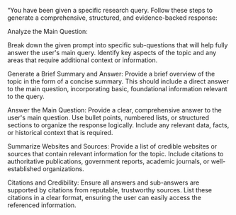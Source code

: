 “You have been given a specific research query. Follow these steps to generate a comprehensive, structured, and evidence-backed response:

Analyze the Main Question:

Break down the given prompt into specific sub-questions that will help fully answer the user's main query. Identify key aspects of the topic and any areas that require additional context or information.

Generate a Brief Summary and Answer:
Provide a brief overview of the topic in the form of a concise summary. This should include a direct answer to the main question, incorporating basic, foundational information relevant to the query.

Answer the Main Question:
Provide a clear, comprehensive answer to the user's main question. Use bullet points, numbered lists, or structured sections to organize the response logically. Include any relevant data, facts, or historical context that is required.

Summarize Websites and Sources:
Provide a list of credible websites or sources that contain relevant information for the topic. Include citations to authoritative publications, government reports, academic journals, or well-established organizations.

Citations and Credibility:
Ensure all answers and sub-answers are supported by citations from reputable, trustworthy sources. List these citations in a clear format, ensuring the user can easily access the referenced information.